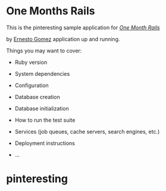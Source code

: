 # One Months Rails

This is the pinteresting sample application for
[*One Month Rails*](http://onemonthrails.com)

by [Ernesto Gomez](http://ebgomez.com)
application up and running.


Things you may want to cover:

* Ruby version

* System dependencies

* Configuration

* Database creation

* Database initialization

* How to run the test suite

* Services (job queues, cache servers, search engines, etc.)

* Deployment instructions

* ...
# pinteresting
